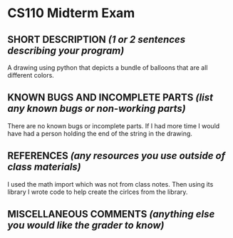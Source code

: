 # CS110 Midterm Exam

## SHORT DESCRIPTION *(1 or 2 sentences describing your program)*  
A drawing using python that depicts a bundle of balloons that are all different colors. 

## KNOWN BUGS AND INCOMPLETE PARTS *(list any known bugs or non-working parts)*
There are no known bugs or incomplete parts. If I had more time I would have had a person holding the end of the string in the drawing. 

## REFERENCES *(any resources you use outside of class materials)*
I used the math import which was not from class notes. Then using its library I wrote code to help create the cirlces from the library. 


## MISCELLANEOUS COMMENTS *(anything else you would like the grader to know)* 

 
